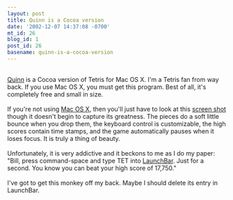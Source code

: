 ```yaml
---
layout: post
title: Quinn is a Cocoa version
date: '2002-12-07 14:37:08 -0700'
mt_id: 26
blog_id: 1
post_id: 26
basename: quinn-is-a-cocoa-version
---
```

<br /><a href="http://jenner.rz.tu-ilmenau.de/~siha-in/software.html#quinn">Quinn</a> is a Cocoa version of Tetris for Mac OS X. I'm a Tetris fan from way back. If you use Mac OS X, you must get this program. Best of all, it's completely free and small in size.<br /><br />If you're not using <a href="http://www.apple.com/macosx/" title="I don't envy you!">Mac OS X</a>, then you'll just have to look at this <a href="http://jenner.rz.tu-ilmenau.de/~siha-in/screenshot-qu.html">screen shot</a> though it doesn't begin to capture its greatness. The pieces do a soft little bounce when you drop them, the keyboard control is customizable, the high scores contain time stamps, and the game automatically pauses when it loses focus. It is truly a thing of beauty.<br /><br />Unfortunately, it is very addictive and it beckons to me as I do my paper: "Bill, press command-space and type TET into <a href="http://obdev.at/products/launchbar/index.html" title="Best money I've spent (besides Mac OS X, of course)">LaunchBar</a>. Just for a second. You know you can beat your high score of 17,750."<br /><br />I've got to get this monkey off my back. Maybe I should delete its entry in LaunchBar.<br /><br /><br />
